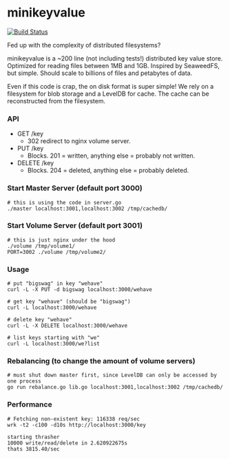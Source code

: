 # minikeyvalue

[![Build Status](https://travis-ci.org/geohot/minikeyvalue.svg?branch=master)](https://travis-ci.org/geohot/minikeyvalue)

Fed up with the complexity of distributed filesystems?

minikeyvalue is a ~200 line (not including tests!) distributed key value store. Optimized for reading files between 1MB and 1GB. Inspired by SeaweedFS, but simple. Should scale to billions of files and petabytes of data.

Even if this code is crap, the on disk format is super simple! We rely on a filesystem for blob storage and a LevelDB for cache. The cache can be reconstructed from the filesystem.

### API

- GET /key
  - 302 redirect to nginx volume server.
- PUT /key
  - Blocks. 201 = written, anything else = probably not written.
- DELETE /key
  - Blocks. 204 = deleted, anything else = probably deleted.

### Start Master Server (default port 3000)

```
# this is using the code in server.go
./master localhost:3001,localhost:3002 /tmp/cachedb/
```

### Start Volume Server (default port 3001)

```
# this is just nginx under the hood
./volume /tmp/volume1/
PORT=3002 ./volume /tmp/volume2/
```

### Usage

```
# put "bigswag" in key "wehave"
curl -L -X PUT -d bigswag localhost:3000/wehave

# get key "wehave" (should be "bigswag")
curl -L localhost:3000/wehave

# delete key "wehave"
curl -L -X DELETE localhost:3000/wehave

# list keys starting with "we"
curl -L localhost:3000/we?list
```

### Rebalancing (to change the amount of volume servers)

```
# must shut down master first, since LevelDB can only be accessed by one process
go run rebalance.go lib.go localhost:3001,localhost:3002 /tmp/cachedb/
```


### Performance

```
# Fetching non-existent key: 116338 req/sec
wrk -t2 -c100 -d10s http://localhost:3000/key

starting thrasher
10000 write/read/delete in 2.620922675s
thats 3815.40/sec
```


